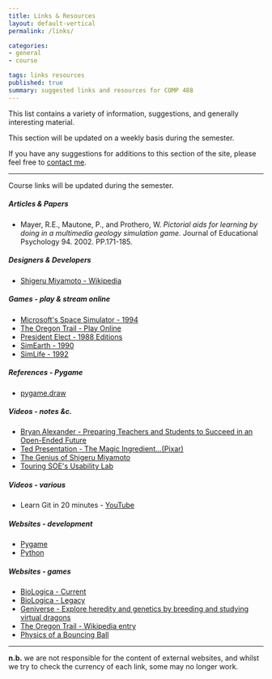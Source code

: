 ```yaml
---
title: Links & Resources
layout: default-vertical
permalink: /links/

categories:
- general
- course

tags: links resources
published: true
summary: suggested links and resources for COMP 488
---
```


This list contains a variety of information, suggestions, and generally interesting material.

This section will be updated on a weekly basis during the semester.

If you have any suggestions for additions to this section of the site, please feel free to [contact me](mailto:nhayward@luc.edu?subject=COMP488-Links).

***

Course links will be updated during the semester.

##### Articles & Papers

  * Mayer, R.E., Mautone, P., and Prothero, W. *Pictorial aids for learning by doing in a multimedia geology simulation game.* Journal of Educational Psychology 94. 2002. PP.171-185.

<!--
  * [The Legend of Zelda walkthrough](/assets/docs/extras/game-walkthroughs/LegendofZelda.pdf)
  * [Zork game walkthrough](/assets/docs/extras/game-walkthroughs/zork-outline-1995.pdf)
-->

##### Designers & Developers

  * [Shigeru Miyamoto - Wikipedia](https://en.wikipedia.org/wiki/Shigeru_Miyamoto)

<!--
  * [Peter Molyneux - Wikipedia](https://en.wikipedia.org/wiki/Peter_Molyneux)
  * [Will Wright](https://en.wikipedia.org/wiki/Will_Wright_(game_designer))
-->

##### Games - play & stream online

  * [Microsoft's Space Simulator - 1994](https://archive.org/details/msdos_Microsoft_Space_Simulator_1994)
  * [The Oregon Trail - Play Online](https://archive.org/details/msdos_Oregon_Trail_The_1990)
  * [President Elect - 1988 Editions](https://archive.org/details/msdos_President_Elect_-_1988_Edition_1987)
  * [SimEarth - 1990](https://archive.org/details/msdos_SimEarth_-_The_Living_Planet_1990)
  * [SimLife - 1992](https://archive.org/details/msdos_SimLife_1992)

<!--
  * [Draughts/Checkers](https://archive.org/details/msdos_festival_CHECKERS)
  * [Space Invaders - Sega and Taito](https://archive.org/details/Space_Invaders_1985_Sega_Taito)
  * [Zork - original version for PDP](https://textadventures.co.uk/games/view/5zyoqrsugeopel3ffhz_vq/zork)
  * [Zork 1 - Apple 2e version](https://archive.org/details/a2_Zork_I_The_Great_Underground_Empire_1980_Infocom)

##### Mockup & Prototype Tools - a few examples

  * [Adobe Photoshop](http://goo.gl/GsIYY0), [Illustrator](http://goo.gl/9K8Kfw)
  * [Apple's Keynote](http://keynotopia.com/guides/) (useful for iOS)
  * [Bootstrap](http://getbootstrap.com/)
  * [Flinto](https://www.flinto.com/)
  * [Framer](http://framerjs.com/)
  * [Google Drawings](http://goo.gl/qPRCfG)
  * [Mirror.js](http://jimulabs.com/mirrorjs-preview/) (useful for Android)
  * [Proto.io](https://proto.io/)
  * [Sketch3](http://bohemiancoding.com/sketch/)
  * [XCode Interface Builder](https://developer.apple.com/xcode/interface-builder/)

##### Music and Inspiration

  * Gaming music playlist 1
    * [Lindsey Stirling - Various Gaming Music Videos](https://youtu.be/AuJnvC8voJY?list=PLETuopLfmKSPUH5qO7YjjEuwWO_T9RKZE)
  * Gaming music playlist 2
    * [Taylor Davis - Video Game Covers](https://www.youtube.com/playlist?list=PLABD1A989F27F0162)
  * Really Slow Motion - [YouTube Channel](https://www.youtube.com/user/reallyslowmotion)
-->

##### References - Pygame

  * [pygame.draw](https://www.pygame.org/docs/ref/draw.html)

<!--
  * [pygame.event](https://www.pygame.org/docs/ref/event.html)
  * [pygame.image](https://www.pygame.org/docs/ref/image.html)
  * [pygame.key](https://www.pygame.org/docs/ref/key.html)
  * [pygame.locals](https://www.pygame.org/docs/ref/locals.html)
  * [pygame.sprite](https://www.pygame.org/docs/ref/sprite.html)
  * [pygame.time](https://www.pygame.org/docs/ref/time.html)
  * [pygame.transform](https://www.pygame.org/docs/ref/transform.html)

##### Videos - games and trailers

  * [Abzu trailer - YouTube](https://www.youtube.com/watch?v=bpvHqAsNVH0)
  * [Animal Crossing](https://www.youtube.com/watch?v=ADIZLsnArOs)
  * [BBC News - World of Warcraft - YouTube](https://www.youtube.com/watch?v=Y-WiTw7nrz4)
  * [Black and White review - YouTube](https://www.youtube.com/watch?v=IjMBJ8_-sss)
  * [Colin McRae Rally - YouTube](https://www.youtube.com/watch?v=Ig5qQR6_9cw)
  * [Journey PS4 trailer - YouTube](https://www.youtube.com/watch?v=aYSQAhw_Nrg)
  * [King's Quest, Dead End Dancer - YouTube](https://www.youtube.com/watch?v=Sv74rpRZUXU)
  * [Last moments of Asheron's Call - YouTube](https://www.youtube.com/watch?v=o77BL-hCHxA)
  * [Populous on the Amiga - Youtube](ttps://www.youtube.com/embed/vEJPlseI57o)
  * [Sid Meier's Civilization, Youtube](https://youtu.be/PtK388b9drE?t=1m5s)
  * [Super Mario Bros. - Level 1](https://www.youtube.com/watch?v=PsC0zIhWNww)
  * [The Last Starfighter, YouTube](https://youtu.be/H7NaxBxFWSo)
-->

##### Videos - notes &c.

  * [Bryan Alexander - Preparing Teachers and Students to Succeed in an Open-Ended Future](https://vimeo.com/34588627)
  * [Ted Presentation - The Magic Ingredient...(Pixar)](https://www.ted.com/talks/danielle_feinberg_the_magic_ingredient_that_brings_pixar_movies_to_life)
  * [The Genius of Shigeru Miyamoto](https://www.youtube.com/watch?v=K-NBcP0YUQI)
  * [Touring SOE's Usability Lab](https://www.youtube.com/watch?v=pAZglMkQsmg)

<!--
  * [8-bit and '8-bitish' graphics](https://youtu.be/aMcJ1Jvtef0)
  * [BBC - Algorithms - YouTube](https://www.youtube.com/watch?v=Q9HjeFD62Uk&index=2&list=PLEYdfD3Pd0Xovamy5A5OR3y8uZqtehkH3)
  * [BBC - The Code, YouTube](https://www.youtube.com/watch?v=GKvT1lRWhE0&list=PL8CB2A036D0EAED2A&index=10)
  * [GDC - Emergent Behaviour in AI - YouTube](https://www.youtube.com/watch?v=WEeKXx5Byxc)
  * Paper Prototyping
    * [initial concept 1](https://www.youtube.com/watch?v=FhrrkjMsLQ8)
    * [detailed concept 1](https://www.youtube.com/watch?list=PL_g8_Y7x37oTYonjybtbxl83KTDpviWBR&v=x48qOA2Z_xQ)
    * [detailed concept 2](https://www.youtube.com/watch?v=64vZ76XM5mQ)
  * [TED 2004 - Flow, the secret to happiness](http://www.ted.com/talks/mihaly_csikszentmihalyi_on_flow)
    * Mihaly Csikszentmihalyi talks about Flow
-->

##### Videos - various

  * Learn Git in 20 minutes - [YouTube](https://youtu.be/Y9XZQO1n_7c?t=1m34s)

<!--
  * [Ted - Birth of virtual reality as an art form ](https://www.ted.com/talks/chris_milk_the_birth_of_virtual_reality_as_an_art_form)
    * potential of VR as an art form
  * [Ted - Meet the dazzling flying machines of the future ](https://www.ted.com/talks/raffaello_d_andrea_meet_the_dazzling_flying_machines_of_the_future)
    * Drones, small flying machines...
  * [Video Games: The Movie](http://videogamesthemovie.com/)
-->

##### Websites - development

  * [Pygame](http://www.pygame.org/)
  * [Python](https://www.python.org/)

##### Websites - games

  * [BioLogica - Current](https://concord.org/teaching-genetics/dragons)
  * [BioLogica - Legacy](http://biologica.concord.org/)
  * [Geniverse - Explore heredity and genetics by breeding and studying virtual dragons](https://concord.org/teaching-genetics/dragons)
  * [The Oregon Trail - Wikipedia entry](https://en.wikipedia.org/wiki/The_Oregon_Trail_(video_game))
  * [Physics of a Bouncing Ball](https://en.wikipedia.org/wiki/Bouncing_ball)

<!--
  * [Abzu](http://www.505games.com/games/abzu)
  * [Animal Crossing](https://en.wikipedia.org/wiki/Animal_Crossing_(video_game))
  * [Asheron's Call - Wikipedia](https://en.wikipedia.org/wiki/Asheron%27s_Call)
    * [Witness the last moments of Asheron's Call...](http://www.pcgamer.com/witness-the-last-moments-of-asherons-call-a-17-year-old-mmo/)
  * [Atari Asteroids](ttps://en.wikipedia.org/wiki/Asteroids_(video_game))
  * [Call of Duty](https://www.callofduty.com/)
  * [Colin McRae Rally](http://pcgamingwiki.com/wiki/Colin_McRae_Rally)
  * [Command & Conquer](https://www.ea.com/games/command-and-conquer)
  * [Deus Ex Wiki](http://deusex.wikia.com/wiki/Deus_Ex)
  * [Diablo - Wikipedia](https://en.wikipedia.org/wiki/Diablo_(video_game))
  * [Diablo III - console](https://us.battle.net/d3/en/console/)
  * [Draughts/Checkers](https://en.wikipedia.org/wiki/Draughts)
  * [Journey](http://thatgamecompany.com/games/journey/)
  * [Journey - PS3](https://www.playstation.com/en-us/games/journey-ps3/)
  * [Journey - Wikipedia](https://en.wikipedia.org/wiki/Journey_(2012_video_game))
  * [King's Quest](http://www.sierra.com/kingsquest)
  * [Proteus](https://en.wikipedia.org/wiki/Proteus_(video_game))
  * [Rainbow Six Siege](https://rainbow6.ubisoft.com/siege/en-gb/home/)
  * [The Sims](https://en.wikipedia.org/wiki/The_Sims)
  * [Space Quest](https://en.wikipedia.org/wiki/Space_Quest)
  * [Space Invaders - Wikipedia](https://en.wikipedia.org/wiki/Space_Invaders)
  * [Spore - 2008](https://en.wikipedia.org/wiki/Spore_(2008_video_game))
  * [StarCraft](http://us.blizzard.com/en-us/games/sc/)
    * [free download](https://starcraft.com/en-us/articles/20674424)
  * [World of Warcraft](http://us.blizzard.com/en-us/games/wow/)
  * [Zork - Downloads](https://www.infocom-if.org/downloads/downloads.html)
    * [Zork 1 walkthrough - very useful](http://www.eristic.net/games/infocom/zork1.html)

##### Websites - various

  * Electronic Arts. Spore Prototypes. [http://www.spore.com/comm/prototypes](http://www.spore.com/comm/prototypes). 2008.
  * [GameDev.net](https://www.gamedev.net/)
  * [Global Game Jam](http://globalgamejam.org/)
  * [Object Oriented aggregation](https://atomicobject.com/resources/oo-programming/object-oriented-aggregation)
  * [LifeWiki](http://conwaylife.com/wiki/Main_Page)
  * [Maxis](https://en.wikipedia.org/wiki/Maxis)
  * [Richard Guy](http://conwaylife.com/wiki/Richard_Guy)
    * [Glider](http://conwaylife.com/wiki/Glider)
  * [Theban Mapping Project - KV 17](http://www.thebanmappingproject.com/sites/browse_tomb_831.html)
  * [The Sims - Free Will](http://sims.wikia.com/wiki/Free_will)
  * [Video Game Design Schools](https://www.gamedesigning.org/video-game-design-schools/)
-->

***

**n.b.** we are not responsible for the content of external websites, and whilst we try to check the currency of each link, some may no longer work.